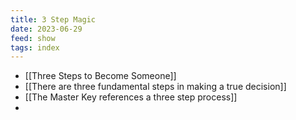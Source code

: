 ```yaml
---
title: 3 Step Magic
date: 2023-06-29
feed: show
tags: index
---
```

- [[Three Steps to Become Someone]]
- [[There are three fundamental steps in making a true decision]]
- [[The Master Key references a three step process]]
- 